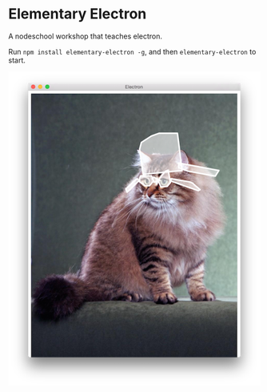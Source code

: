 # Elementary Electron

A nodeschool workshop that teaches electron.

Run `npm install elementary-electron -g`, and then `elementary-electron` to start.

![](cool-app.png)
